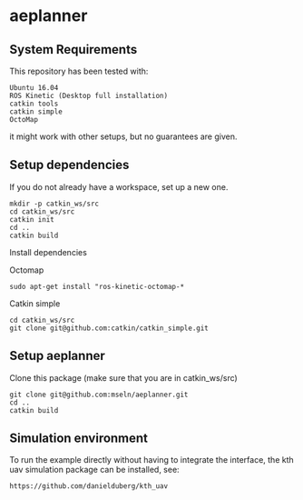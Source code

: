 # aeplanner

## System Requirements

This repository has been tested with: 
```
Ubuntu 16.04
ROS Kinetic (Desktop full installation)
catkin tools
catkin simple
OctoMap
```

it might work with other setups, but no guarantees are given.

## Setup dependencies

If you do not already have a workspace, set up a new one.

```
mkdir -p catkin_ws/src
cd catkin_ws/src
catkin init
cd ..
catkin build
```

Install dependencies

Octomap
```
sudo apt-get install "ros-kinetic-octomap-*
```

Catkin simple
```
cd catkin_ws/src
git clone git@github.com:catkin/catkin_simple.git
```

## Setup aeplanner

Clone this package (make sure that you are in catkin_ws/src)
```
git clone git@github.com:mseln/aeplanner.git
cd ..
catkin build
```

## Simulation environment

To run the example directly without having to integrate the interface, the kth uav simulation package can be installed, see:

```
https://github.com/danielduberg/kth_uav
```

